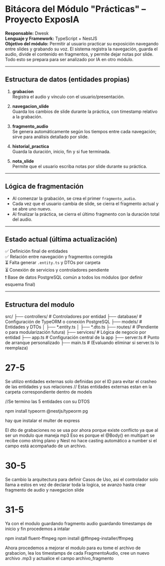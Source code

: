# Bitácora del Módulo "Prácticas" – Proyecto ExposIA

**Responsable:** Dwesk  
**Lenguaje y Framework:** TypeScript + NestJS  
**Objetivo del módulo:** Permitir al usuario practicar su exposición navegando entre slides y grabando su voz. El sistema registra la navegación, guarda el audio, divide el contenido en fragmentos, y permite dejar notas por slide. Todo esto se prepara para ser analizado por IA en otro módulo.

---

## Estructura de datos (entidades propias)

1. **grabacion**  
   Registra el audio y vínculo con el usuario/presentación.

2. **navegacion_slide**  
   Guarda los cambios de slide durante la práctica, con timestamp relativo a la grabación.

3. **fragmento_audio**  
   Se genera automáticamente según los tiempos entre cada navegación; sirve para análisis detallado por slide.

4. **historial_practica**  
   Guarda la duración, inicio, fin y si fue terminada.

5. **nota_slide**  
   Permite que el usuario escriba notas por slide durante su práctica.

---

## Lógica de fragmentación

- Al comenzar la grabación, se crea el primer `fragmento_audio`.
- Cada vez que el usuario cambia de slide, se cierra el fragmento actual y se abre uno nuevo.
- Al finalizar la práctica, se cierra el último fragmento con la duración total del audio.

---

## Estado actual (última actualización)

✅ Definición final de entidades  
✅ Relación entre navegación y fragmentos corregida  
⏳ Falta generar `.entity.ts` y DTOs por carpeta  
⏳ Conexión de servicios y controladores pendiente  
❗ Base de datos PostgreSQL común a todos los módulos (por definir esquema final)

---

## Estructura del modulo
src/
├── controllers/               # Controladores por entidad
├── database/                  # Configuración de TypeORM o conexión PostgreSQL
├── models/                    # Entidades y DTOs
│   ├── *.entity.ts
│   ├── *.dto.ts
├── routes/                    # (Pendiente o para modularización futura)
├── services/                  # Lógica de negocio por entidad
├── app.ts                     # Configuración central de la app
├── server.ts                  # Punto de arranque personalizado
├── main.ts                    # (Evaluando eliminar si server.ts lo reemplaza)



# 27-5 

Se utilizo entidades externas solo definidas por el ID para evitar el crasheo de las entidades y sus relaciones // Estas entidades externas estan en la carpeta correspondiente dentro de models

//Se termino las 5 entidades con su DTOS 


npm install typeorm @nestjs/typeorm pg

hay que instalar el multer de express

El dto de grabaciones no se usa por ahora porque existe conflicto ya que al ser un modulo que maneja mp3 Eso es porque el @Body() en multipart se recibe como string plano y Nest no hace casting automático a number si el campo está acompañado de un archivo.

# 30-5 

Se cambio la arquitectura para definir Casos de Uso, asi el controlador solo llama a estos en vez de declarar toda la logica, se avanzo hasta crear fragmento de audio y navegacion slide

# 31-5

Ya con el modulo guardando fragmento audio guardando timestamps de inicio y fin procedemos a intalar 

npm install fluent-ffmpeg
npm install @ffmpeg-installer/ffmpeg

Ahora procedemos a mejorar el modulo para eu tome el archivo de grabacion, lea los timestamps de cada FragmentoAudio, cree un nuevo archivo .mp3 y actualice el campo archivo_fragmento